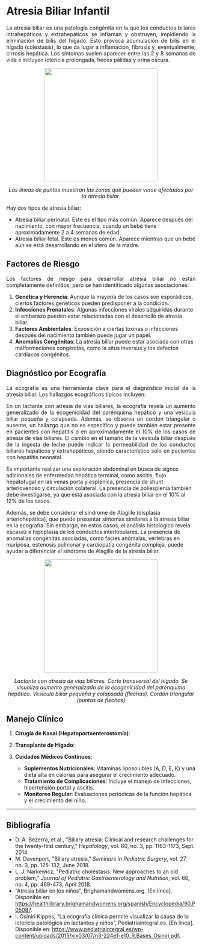 # Atresia Biliar Infantil

<p align="justify"> La atresia biliar es una patología congénita en la que los conductos biliares intrahepáticos y extrahepáticos se inflaman y obstruyen, impidiendo la eliminación de bilis del hígado. Esto provoca acumulación de bilis en el hígado (colestasis), lo que da lugar a inflamación, fibrosis y, eventualmente, cirrosis hepática. Los síntomas suelen aparecer entre las 2 y 8 semanas de vida e incluyen ictericia prolongada, heces pálidas y orina oscura.

<p align="center">
  <img src="https://www.chkd.org/patients-and-families/health-library/GetImage.aspx?ImageId=494060" width="300" height="300"> </p>
<em><p align="center">Las líneas de puntos muestran las zonas que pueden verse afectadas por la atresia biliar.</p></em> 

Hay dos tipos de atresia biliar:

- Atresia biliar perinatal. Este es el tipo más común. Aparece después del nacimiento, con mayor frecuencia, cuando un bebé tiene aproximadamente 2 a 4 semanas de edad.   
- Atresia biliar fetal. Este es menos común. Aparece mientras que un bebé aún se está desarrollando en el útero de la madre.

## Factores de Riesgo

<p align="justify"> Los factores de riesgo para desarrollar atresia biliar no están completamente definidos, pero se han identificado algunas asociaciones:

1. **Genética y Herencia**: Aunque la mayoría de los casos son esporádicos, ciertos factores genéticos pueden predisponer a la condición.
2. **Infecciones Prenatales**: Algunas infecciones virales adquiridas durante el embarazo pueden estar relacionadas con el desarrollo de atresia biliar.
3. **Factores Ambientales**: Exposición a ciertas toxinas o infecciones después del nacimiento también puede jugar un papel.
4. **Anomalías Congénitas**: La atresia biliar puede estar asociada con otras malformaciones congénitas, como la situs inversus y los defectos cardíacos congénitos.

## Diagnóstico por Ecografía

<p align="justify"> La ecografía es una herramienta clave para el diagnóstico inicial de la atresia biliar. Los hallazgos ecográficos típicos incluyen:

<p align="justify"> En un lactante con atresia de vías biliares, la ecografía revela un aumento generalizado de la ecogenicidad del parénquima hepático y una vesícula biliar pequeña y colapsada. Además, se observa un cordón triangular o ausente, un hallazgo que no es específico y puede también estar presente en pacientes con hepatitis o en aproximadamente el 10% de los casos de atresia de vías biliares. El cambio en el tamaño de la vesícula biliar después de la ingesta de leche puede indicar la permeabilidad de los conductos biliares hepáticos y extrahepáticos, siendo característico solo en pacientes con hepatitis neonatal.

Es importante realizar una exploración abdominal en busca de signos adicionales de enfermedad hepática terminal, como ascitis, flujo hepatofugal en las venas porta y esplénica, presencia de shunt arteriovenoso y circulación colateral. La presencia de poliesplenia también debe investigarse, ya que está asociada con la atresia biliar en el 10% al 12% de los casos.

Además, se debe considerar el síndrome de Alagille (displasia arteriohepática), que puede presentar síntomas similares a la atresia biliar en la ecografía. Sin embargo, en estos casos, el análisis histológico revela escasez e hipoplasia de los conductos interlobulares. La presencia de anomalías congénitas asociadas, como facies anómalas, vértebras en mariposa, estenosis pulmonar y cardiopatía congénita compleja, puede ayudar a diferenciar el síndrome de Alagille de la atresia biliar.

<p align="center">
  <img src="https://github.com/statusunknown418/biorizon/assets/89549012/ed300a56-88f0-4ddf-901e-fd9b1da535b5" width="300" height="300"> </p>
<em><p align="center">Lactante con atresia de vías biliares. Corte transversal del hígado. Se visualiza aumento generalizado de la ecogenicidad del parénquima hepático. Vesícula biliar pequeña y colapsada (flechas). Cordón triangular (puntas de flechas)</p></em> 

## Manejo Clínico

1. **Cirugía de Kasai (Hepatoportoenterostomía)**:

2. **Transplante de Hígado**:

3. **Cuidados Médicos Continuos**:
   - **Suplementos Nutricionales**: Vitaminas liposolubles (A, D, E, K) y una dieta alta en calorías para asegurar el crecimiento adecuado.
   - **Tratamiento de Complicaciones**: Incluye el manejo de infecciones, hipertensión portal y ascitis.
   - **Monitoreo Regular**: Evaluaciones periódicas de la función hepática y el crecimiento del niño.
  
     
---
## Bibliografía

- D. A. Bezerra, et al., "Biliary atresia: Clinical and research challenges for the twenty-first century," *Hepatology*, vol. 60, no. 3, pp. 1163-1173, Sept. 2014.
- M. Davenport, "Biliary atresia," *Seminars in Pediatric Surgery*, vol. 27, no. 3, pp. 125-132, June 2018.
- L. J. Narkewicz, "Pediatric cholestasis: New approaches to an old problem," *Journal of Pediatric Gastroenterology and Nutrition*, vol. 66, no. 4, pp. 469-473, April 2018.
- “Atresia biliar en los niños”, Brighamandwomens.org. [En línea]. Disponible en: https://healthlibrary.brighamandwomens.org/spanish/Encyclopedia/90,P05087.
- I. Osiniri Kippes, “La ecografía clínica permite visualizar la causa de la ictericia patológica en lactantes y niños”, Pediatriaintegral.es. [En línea]. Disponible en: https://www.pediatriaintegral.es/wp-content/uploads/2015/xix03/07/n3-224e1-e10_R.Bases_Osiniri.pdf.

